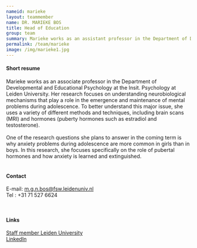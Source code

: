 ```yaml
---
nameid: marieke
layout: teammember
name: DR. MARIEKE BOS
title: Head of Education
group: team
summary: Marieke works as an assistant professor in the Department of Developmental and Educational Psychology at Leiden University. Her research focuses on understanding neurobiological mechanisms involved in the onset and maintenance of psychological problems during adolescence.
permalink: /team/marieke
image: /img/marieke1.jpg
---
```




#### Short resume
Marieke works as an associate professor in the Department of Developmental and Educational Psychology at the Insit. 
Psychology at Leiden University. Her research focuses on understanding neurobiological mechanisms that play a role in the 
emergence and maintenance of mental problems during adolescence. To better understand this major issue, she uses a variety of 
different methods and techniques, including brain scans (MRI) and hormones (puberty hormones such as estradiol and testosterone). 
<br>
<br> 
One of the research questions she plans to answer in the coming term is why anxiety problems during adolescence are more common in girls than in boys. 
In this research, she focuses specifically on the role of pubertal hormones and how anxiety is learned and extinguished. 
<br>
<br>  


#### Contact
E-mail: m.g.n.bos@fsw.leidenuniv.nl
<br>
Tel : +31 71 527 6624

<br>

#### Links
[Staff member Leiden University](https://www.universiteitleiden.nl/en/staffmembers/marieke-bos#tab-1)
<br>
[LinkedIn](https://www.linkedin.com/in/marieke-bos-29626817/)
